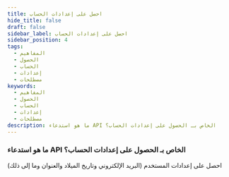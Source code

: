 ```yaml
---
title: احصل على إعدادات الحساب
hide_title: false
draft: false
sidebar_label: احصل على إعدادات الحساب
sidebar_position: 4
tags:
  - المفاهيم
  - الحصول
  - الحساب
  - إعدادات
  - مصطلحات
keywords:
  - المفاهيم
  - الحصول
  - الحساب
  - إعدادات
  - مصطلحات
description: ما هو استدعاء API الخاص بـ الحصول على إعدادات الحساب؟
---
```


### ما هو استدعاء API الخاص بـ الحصول على إعدادات الحساب؟

احصل على إعدادات المستخدم (البريد الإلكتروني وتاريخ الميلاد والعنوان وما إلى ذلك)
